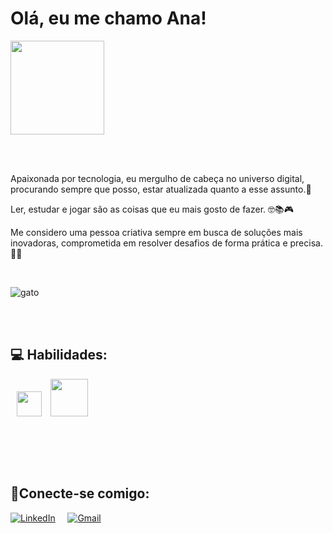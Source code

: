 <body>
<h1>Olá, eu me chamo Ana!</h1> 
<div>
<img src="https://github.com/anamirannda/anamirannda/assets/151754232/c7367101-7bb9-4107-b9cb-acbc02b9ccb2" width="150"/></br>
</div>
</body>

</br> </br>

Apaixonada por tecnologia, eu mergulho de cabeça no universo digital, procurando sempre que posso, estar atualizada quanto a esse assunto.🤖

Ler, estudar e jogar são as coisas que eu mais gosto de fazer. 🤓📚🎮

Me considero uma pessoa criativa sempre em busca de soluções mais inovadoras, comprometida em resolver desafios de forma prática e precisa. 🎨🎯

  </br>

  ![gato](https://github.com/anamirannda/anamirannda/assets/151754232/5a540e54-c6c3-4935-9d51-d62dd8d75382)
  
</br> </br>

  <h2>  💻 Habilidades: </h2>

  <div>
    <link rel="stylesheet" href="https://cdn.jsdelivr.net/gh/devicons/devicon@v2.15.1/devicon.min.css"/>
    <i class="devicon-csharp-original "></i>
    <img src="https://cdn.jsdelivr.net/gh/devicons/devicon/icons/python/python-original.svg" width="40"; hspace="10"/>
    <img src="https://cdn.jsdelivr.net/gh/devicons/devicon@latest/icons/mysql/mysql-original-wordmark.svg" width="60" />
          
   </br> </br> 
  </div>

   </br> 
    
<h2>👋Conecte-se comigo: </h2>


  [![LinkedIn](https://img.shields.io/badge/LinkedIn-0077B5?style=for-the-badge&logo=linkedin&logoColor=white)](https://www.linkedin.com/in/ana-miranda-8080471a3/)  
   [![Gmail](https://img.shields.io/badge/Gmail-333333?style=for-the-badge&logo=gmail&logoColor=red)](mailto:anazionart@gmail.com)  

 </br> 


   
